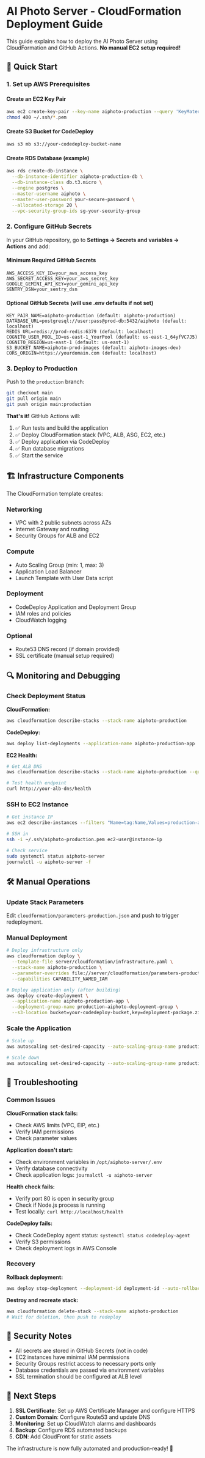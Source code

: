 # AI Photo Server - CloudFormation Deployment Guide

This guide explains how to deploy the AI Photo Server using CloudFormation and GitHub Actions. **No manual EC2 setup required!**

## 🚀 Quick Start

### 1. Set up AWS Prerequisites

#### Create an EC2 Key Pair
```bash
aws ec2 create-key-pair --key-name aiphoto-production --query 'KeyMaterial' --output text > ~/.ssh/aiphoto-production.pem
chmod 400 ~/.ssh/*.pem
```

#### Create S3 Bucket for CodeDeploy
```bash
aws s3 mb s3://your-codedeploy-bucket-name
```

#### Create RDS Database (example)
```bash
aws rds create-db-instance \
  --db-instance-identifier aiphoto-production-db \
  --db-instance-class db.t3.micro \
  --engine postgres \
  --master-username aiphoto \
  --master-user-password your-secure-password \
  --allocated-storage 20 \
  --vpc-security-group-ids sg-your-security-group
```

### 2. Configure GitHub Secrets

In your GitHub repository, go to **Settings → Secrets and variables → Actions** and add:

#### Minimum Required GitHub Secrets
```
AWS_ACCESS_KEY_ID=your_aws_access_key
AWS_SECRET_ACCESS_KEY=your_aws_secret_key
GOOGLE_GEMINI_API_KEY=your_gemini_api_key
SENTRY_DSN=your_sentry_dsn
```

#### Optional GitHub Secrets (will use .env defaults if not set)
```
KEY_PAIR_NAME=aiphoto-production (default: aiphoto-production)
DATABASE_URL=postgresql://user:pass@prod-db:5432/aiphoto (default: localhost)
REDIS_URL=redis://prod-redis:6379 (default: localhost)
COGNITO_USER_POOL_ID=us-east-1_YourPool (default: us-east-1_64yfVC7J5)
COGNITO_REGION=us-east-1 (default: us-east-1)
S3_BUCKET_NAME=aiphoto-prod-images (default: aiphoto-images-dev)
CORS_ORIGIN=https://yourdomain.com (default: localhost)
```

### 3. Deploy to Production

Push to the `production` branch:

```bash
git checkout main
git pull origin main
git push origin main:production
```

**That's it!** GitHub Actions will:
1. ✅ Run tests and build the application
2. ✅ Deploy CloudFormation stack (VPC, ALB, ASG, EC2, etc.)
3. ✅ Deploy application via CodeDeploy
4. ✅ Run database migrations
5. ✅ Start the service

## 🏗️ Infrastructure Components

The CloudFormation template creates:

### **Networking**
- VPC with 2 public subnets across AZs
- Internet Gateway and routing
- Security Groups for ALB and EC2

### **Compute**
- Auto Scaling Group (min: 1, max: 3)
- Application Load Balancer
- Launch Template with User Data script

### **Deployment**
- CodeDeploy Application and Deployment Group
- IAM roles and policies
- CloudWatch logging

### **Optional**
- Route53 DNS record (if domain provided)
- SSL certificate (manual setup required)

## 🔍 Monitoring and Debugging

### Check Deployment Status

**CloudFormation:**
```bash
aws cloudformation describe-stacks --stack-name aiphoto-production
```

**CodeDeploy:**
```bash
aws deploy list-deployments --application-name aiphoto-production-app
```

**EC2 Health:**
```bash
# Get ALB DNS
aws cloudformation describe-stacks --stack-name aiphoto-production --query 'Stacks[0].Outputs[?OutputKey==`LoadBalancerDNS`].OutputValue' --output text

# Test health endpoint
curl http://your-alb-dns/health
```

### SSH to EC2 Instance

```bash
# Get instance IP
aws ec2 describe-instances --filters "Name=tag:Name,Values=production-aiphoto-server" --query 'Reservations[0].Instances[0].PublicIpAddress' --output text

# SSH in
ssh -i ~/.ssh/aiphoto-production.pem ec2-user@instance-ip

# Check service
sudo systemctl status aiphoto-server
journalctl -u aiphoto-server -f
```

## 🛠️ Manual Operations

### Update Stack Parameters

Edit `cloudformation/parameters-production.json` and push to trigger redeployment.

### Manual Deployment

```bash
# Deploy infrastructure only
aws cloudformation deploy \
  --template-file server/cloudformation/infrastructure.yaml \
  --stack-name aiphoto-production \
  --parameter-overrides file://server/cloudformation/parameters-production.json \
  --capabilities CAPABILITY_NAMED_IAM

# Deploy application only (after building)
aws deploy create-deployment \
  --application-name aiphoto-production-app \
  --deployment-group-name production-aiphoto-deployment-group \
  --s3-location bucket=your-codedeploy-bucket,key=deployment-package.zip,bundleType=zip
```

### Scale the Application

```bash
# Scale up
aws autoscaling set-desired-capacity --auto-scaling-group-name production-aiphoto-asg --desired-capacity 3

# Scale down
aws autoscaling set-desired-capacity --auto-scaling-group-name production-aiphoto-asg --desired-capacity 1
```

## 🚨 Troubleshooting

### Common Issues

**CloudFormation stack fails:**
- Check AWS limits (VPC, EIP, etc.)
- Verify IAM permissions
- Check parameter values

**Application doesn't start:**
- Check environment variables in `/opt/aiphoto-server/.env`
- Verify database connectivity
- Check application logs: `journalctl -u aiphoto-server`

**Health check fails:**
- Verify port 80 is open in security group
- Check if Node.js process is running
- Test locally: `curl http://localhost/health`

**CodeDeploy fails:**
- Check CodeDeploy agent status: `systemctl status codedeploy-agent`
- Verify S3 permissions
- Check deployment logs in AWS Console

### Recovery

**Rollback deployment:**
```bash
aws deploy stop-deployment --deployment-id deployment-id --auto-rollback-enabled
```

**Destroy and recreate stack:**
```bash
aws cloudformation delete-stack --stack-name aiphoto-production
# Wait for deletion, then push to redeploy
```

## 🔐 Security Notes

- All secrets are stored in GitHub Secrets (not in code)
- EC2 instances have minimal IAM permissions
- Security Groups restrict access to necessary ports only
- Database credentials are passed via environment variables
- SSL termination should be configured at ALB level

## 🎯 Next Steps

1. **SSL Certificate**: Set up AWS Certificate Manager and configure HTTPS
2. **Custom Domain**: Configure Route53 and update DNS
3. **Monitoring**: Set up CloudWatch alarms and dashboards
4. **Backup**: Configure RDS automated backups
5. **CDN**: Add CloudFront for static assets

The infrastructure is now fully automated and production-ready! 🚀